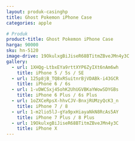 ```yaml
---
layout: produk-casinghp
title: Ghost Pokemon iPhone Case
categories: apple

# Produk
product-title: Ghost Pokemon iPhone Case
harga: 90000
sku: hn-5120
image-drive: 19OkulxgBiJiseR68BTitmZBveJMn4y3C
gallery:
  - url: 1XHQg-LtbxEYa9rttXYP6ZyIXt6nAm6wh
    title: iPhone 5 / 5s / SE
  - url: 125p8jB_TQ8xRSuitnrBjVDABk-i43GCR
    title: iPhone 6 / 6s
  - url: 1-vDWCSxj45ohK2UhUGVBKaYWowSDYGBs
    title: iPhone 6 Plus / 6s Plus
  - url: 1oZXCeRpsX-hhvCJV-BnxjRUMzyQcK3_n
    title: iPhone 7 / 8
  - url: 1-m2lio5lJ-gYa9pxHiayaNkN8RcAs5AY
    title: iPhone 7 Plus / 8 Plus
  - url: 19OkulxgBiJiseR68BTitmZBveJMn4y3C
    title: iPhone X
---
```


